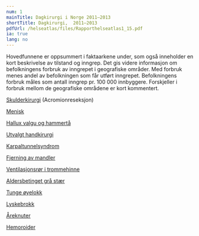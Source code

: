 ```yaml
---
num: 1
mainTitle: Dagkirurgi i Norge 2011–2013
shortTitle: Dagkirurgi,  2011–2013
pdfUrl: /helseatlas/files/Rapporthelseatlas1_15.pdf
ia: true
lang: no
---
```


<div className="ingress">
Hovedfunnene er oppsummert i faktaarkene under, som også inneholder en kort beskrivelse av tilstand og inngrep. Det gis videre informasjon om befolkningens forbruk av inngrepet i geografiske områder. Med forbruk menes andel av befolkningen som får utført inngrepet. Befolkningens forbruk måles som antall inngrep pr. 100 000 innbyggere. Forskjeller i forbruk mellom de geografiske områdene er kort kommentert.
</div>

[Skulderkirurgi](/helseatlas/files/Skulderreseksjon-2-.pdf) (Acromionreseksjon)

[Menisk](/helseatlas/files/Menisk-2-.pdf)

[Hallux valgu og hammertå](/helseatlas/files/Hammertaa-2-.pdf)

[Utvalgt handkirurgi](/helseatlas/files/Handkir-2-.pdf)

[Karpaltunnelsyndrom](/helseatlas/files/CTS-2-.pdf)

[Fjerning av mandler](/helseatlas/files/Tonsillektomi-2-.pdf)

[Ventilasjonsrør i trommehinne](/helseatlas/files/Oredren-3-.pdf)

[Aldersbetinget grå stær](/helseatlas/files/Katarakt-2-.pdf)

[Tunge øyelokk](/helseatlas/files/HengOye-2-.pdf)

[Lyskebrokk](/helseatlas/files/Lyskebrokk-2-.pdf)

[Åreknuter](/helseatlas/files/Varicer-2-.pdf)

[Hemoroider](/helseatlas/files/Hemoroider-2-.pdf)
